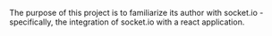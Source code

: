 The purpose of this project is to familiarize its author with socket.io - specifically, the integration of socket.io with a react application.